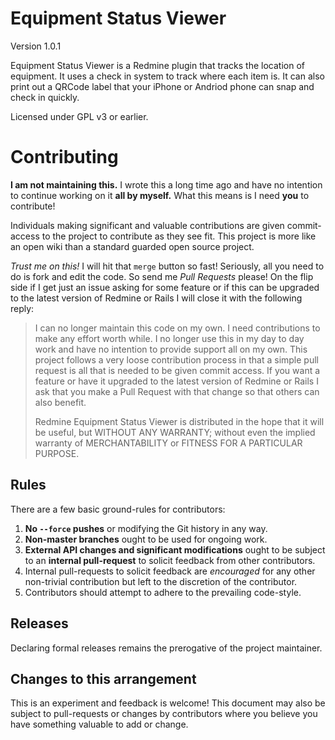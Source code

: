 # Equipment Status Viewer
Version 1.0.1

Equipment Status Viewer is a Redmine plugin that tracks the location of
equipment. It uses a check in system to track where each item is. It can also
print out a QRCode label that your iPhone or Andriod phone can snap and check
in quickly.

Licensed under GPL v3 or earlier.

# Contributing

**I am not maintaining this.** I wrote this a long time ago and have no intention to continue working on it **all by myself.** What this means is I need **you** to contribute!

Individuals making significant and valuable contributions are given commit-access to the project to contribute as they see fit. This project is more like an open wiki than a standard guarded open source project.

*Trust me on this!* I will hit that `merge` button so fast! Seriously, all you need to do is fork and edit the code. So send me *Pull Requests* please! On the flip side if I get just an issue asking for some feature or if this can be upgraded to the latest version of Redmine or Rails I will close it with the following reply:

> I can no longer maintain this code on my own. I need contributions to make any effort worth while. I no longer use this in my day to day work and have no intention to provide support all on my own. This project follows a very loose contribution process in that a simple pull request is all that is needed to be given commit access. If you want a feature or have it upgraded to the latest version of Redmine or Rails I ask that you make a Pull Request with that change so that others can also benefit.
>
> Redmine Equipment Status Viewer is distributed in the hope that it will be useful, but WITHOUT ANY WARRANTY; without even the implied warranty of MERCHANTABILITY or FITNESS FOR A PARTICULAR PURPOSE.

## Rules

There are a few basic ground-rules for contributors:

1. **No `--force` pushes** or modifying the Git history in any way.
1. **Non-master branches** ought to be used for ongoing work.
1. **External API changes and significant modifications** ought to be subject to an **internal pull-request** to solicit feedback from other contributors.
1. Internal pull-requests to solicit feedback are *encouraged* for any other non-trivial contribution but left to the discretion of the contributor.
1. Contributors should attempt to adhere to the prevailing code-style.

## Releases

Declaring formal releases remains the prerogative of the project maintainer.

## Changes to this arrangement

This is an experiment and feedback is welcome! This document may also be subject to pull-requests or changes by contributors where you believe you have something valuable to add or change.
